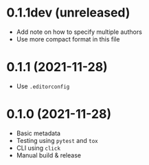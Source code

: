 # 0.1.1dev (unreleased)

- Add note on how to specify multiple authors
- Use more compact format in this file

# 0.1.1 (2021-11-28)

- Use `.editorconfig`

# 0.1.0 (2021-11-28)

- Basic metadata
- Testing using `pytest` and `tox`
- CLI using `click`
- Manual build & release
